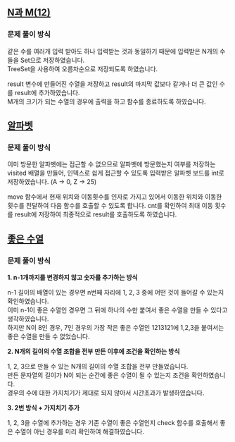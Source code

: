 ## [N과 M(12)](https://www.acmicpc.net/problem/15666)

### 문제 풀이 방식
같은 수를 여러개 입력 받아도 하나 입력받는 것과 동일하기 때문에 입력받은 N개의 수들을 Set으로 저장하였습니다.  
TreeSet을 사용하여 오름차순으로 저장되도록 하였습니다.

result 변수에 만들어진 수열을 저장하고 result의 마지막 값보다 같거나 더 큰 값인 수를 result에 추가하였습니다.  
M개의 크기가 되는 수열의 경우에 출력을 하고 함수를 종료하도록 하였습니다.  


## [알파벳](https://www.acmicpc.net/problem/1987)

### 문제 풀이 방식
이미 방문한 알파벳에는 접근할 수 없으므로 알파벳에 방문했는지 여부를 저장하는 visited 배열을 만들어, 인덱스로 쉽게 접근할 수 있도록 입력받은 알파벳 보드를 int로 저장하였습니다. (A -> 0, Z -> 25)  

move 함수에서 현재 위치와 이동횟수를 인자로 가지고 있어서 이동한 위치와 이동한 횟수를 전달하여 다음 함수를 호출할 수 있도록 합니다. cnt를 확인하여 최대 이동 횟수를 result에 저장하여 최종적으로 result를 호출하도록 하였습니다.


## [좋은 수열](https://www.acmicpc.net/problem/2661)

### 문제 풀이 방식
**1. n-1개까지를 변경하지 않고 숫자를 추가하는 방식**

n-1 길이의 배열이 있는 경우면 n번째 자리에 1, 2, 3 중에 어떤 것이 들어갈 수 있는지 확인하였습니다.  
이미 n-1이 좋은 수열인 경우면 그 뒤에 하나의 수만 붙여서 좋은 수열을 만들 수 있다고 생각하였습니다.  
하지만 N이 8인 경우, 7인 경우의 가장 작은 좋은 수열인 1213121에 1,2,3을 붙여서는 좋은 수열을 만들 수 없었습니다.


**2. N개의 길이의 수열 조합을 전부 만든 이후에 조건을 확인하는 방식**

1, 2, 3으로 만들 수 있는 N개의 길이의 수열 조합을 전부 만들었습니다.  
만든 문자열의 길이가 N이 되는 순간에 좋은 수열이 될 수 있는지 조건을 확인하였습니다.  
경우의 수에 대한 가지치기가 제대로 되지 않아서 시간초과가 발생하였습니다.

**3. 2번 방식 + 가지치기 추가**

1, 2, 3을 수열에 추가하는 경우 기존 수열이 좋은 수열인지 check 함수를 호출해서 좋은 수열이 아닌 경우를 미리 확인하여 해결하였습니다.
